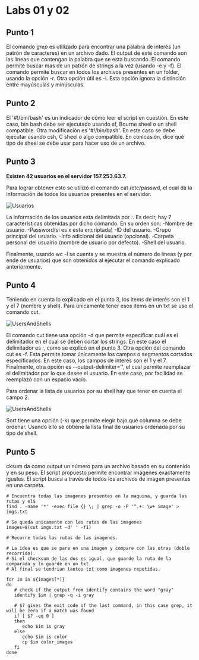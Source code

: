 # Labs 01 y 02

## Punto 1
El comando *grep* es utilizado para encontrar una palabra de interés (un patrón de caracteres) en un archivo dado.
El output de este comando son las líneas que contengan la palabra que se esta buscando.
El comando permite buscar mas de un patrón de strings a la vez (usando -e y -f).
El comando permite buscar en todos los archivos presentes en un folder, usando la opción -r.
Otra opción útil es -i. Esta opción ignora la distinción entre mayúsculas y minúsculas.

## Punto 2
El '#!/bin/bash' es un indicador de cómo leer el script en cuestión.
En este caso, bin bash debe ser ejecutado usando sf, Bourne sheel o un shell compatible.
Otra modificación es '#!/bin/bash'. En este caso se debe ejecutar usando csh, C sheel o algo compatible.
En conlcusión, dice qué tipo de sheel se debe usar para hacer uso de un archivo.

## Punto 3
**Existen 42 usuarios en el servidor 157.253.63.7.**

Para lograr obtener esto se utilizó el comando cat /etc/passwd, el cual da la información de todos los usuarios presentes en el servidor.

![Usuarios](https://github.com/jamejia12/IBIO4680/tree/master/01-Linux/Imagenes/3.png)

La información de los usuarios esta delimitada por *:*. Es decir, hay 7 características obtenidas por dicho comando.
En su orden son:
-Nombre de usuario.
-Password(si es x esta encriptada)
-ID del usuario.
-Grupo principal del usuario.
-Info adicional del usuario (opcional).
-Carpeta personal del usuairio (nombre de usuario por defecto).
-Shell del usuario.

Finalmente, usando wc -l se cuenta y se muestra el número de lineas (y por ende de usuarios) que son obtenidos al ejecutar el comando explicado anteriormente.

## Punto 4
Teniendo en cuenta lo explicado en el punto 3, los items de interés son el 1 y el 7 (nombre y shell).
Para únicamente tener esos items en un txt se uso el comando cut.

![UsersAndShells](https://github.com/jamejia12/IBIO4680/tree/master/01-Linux/Imagenes/4_1.png)

El comando cut tiene una opción -d que permite especificar cuál es el delimitador en el cual se deben cortar los strings.
En este caso el delimitador es *:*, como se explicó en el punto 3.
Otra opción del comando cut es -f. Esta permite tomar únicamente los campos o segmentos cortados especificados.
En este caso, los campos de interés son el 1 y el 7.
Finalmente, otra opción es --output-delimiter='', el cual permite reemplazar el delimitador por lo que desee el usuario.
En este caso, por facilidad se reemplazó con un espacio vacío.

Para ordenar la lista de usuarios por su shell hay que tener en cuenta el campo 2.

![UsersAndShells](https://github.com/jamejia12/IBIO4680/tree/master/01-Linux/Imagenes/4_2.png)

Sort tiene una opción (-k) que permite elegir bajo qué columna se debe ordenar.
Usando ello se obtiene la lista final de usuarios ordenada por su tipo de shell.

## Punto 5
cksum da como output un número para un archivo basado en su contenido y en su peso.
El script propuesto permite encontrar imágenes exactamente iguales.
El script busca a través de todos los archivos de imagen presentes en una carpeta.

```
# Encuentra todas las imagenes presentes en la maquina, y guarda las rutas y el$
find . -name '*' -exec file {} \; | grep -o -P '^.+: \w+ image' > imgs.txt

# Se queda unicamente con las rutas de las imagenes
images=$(cut imgs.txt -d' ' -f1)

# Recorre todas las rutas de las imagenes.

# La idea es que se pare en una imagen y compare con las otras (doble recorrido).
# Si el checksum de las dos es igual, que guarde la ruta de la comparada y lo guarde en un txt.
# Al final se tendrian tantos txt como imagenes repetidas.

for im in ${images[*]}
do
   # check if the output from identify contains the word "gray"
   identify $im | grep -q -i gray
   
   # $? gives the exit code of the last command, in this case grep, it will be zero if a match was found
   if [ $? -eq 0 ]
   then
      echo $im is gray
   else
      echo $im is color
      cp $im color_images
   fi
done
```

